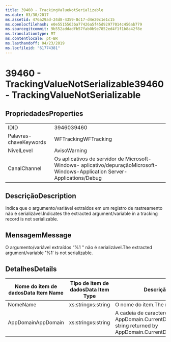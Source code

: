 ```yaml
---
title: 39460 - TrackingValueNotSerializable
ms.date: 03/30/2017
ms.assetid: 476a29ad-24d8-4359-8c17-d4e20c1e1c15
ms.openlocfilehash: e0e5515563ba77426a5f45d92977014c456ab779
ms.sourcegitcommit: 9b552addadfb57fab0b9e7852ed4f1f1b8a42f8e
ms.translationtype: MT
ms.contentlocale: pt-BR
ms.lasthandoff: 04/23/2019
ms.locfileid: "61774381"
---
```

# <a name="39460---trackingvaluenotserializable"></a><span data-ttu-id="516f3-102">39460 - TrackingValueNotSerializable</span><span class="sxs-lookup"><span data-stu-id="516f3-102">39460 - TrackingValueNotSerializable</span></span>
## <a name="properties"></a><span data-ttu-id="516f3-103">Propriedades</span><span class="sxs-lookup"><span data-stu-id="516f3-103">Properties</span></span>  
  
|||  
|-|-|  
|<span data-ttu-id="516f3-104">ID</span><span class="sxs-lookup"><span data-stu-id="516f3-104">ID</span></span>|<span data-ttu-id="516f3-105">39460</span><span class="sxs-lookup"><span data-stu-id="516f3-105">39460</span></span>|  
|<span data-ttu-id="516f3-106">Palavras-chave</span><span class="sxs-lookup"><span data-stu-id="516f3-106">Keywords</span></span>|<span data-ttu-id="516f3-107">WFTracking</span><span class="sxs-lookup"><span data-stu-id="516f3-107">WFTracking</span></span>|  
|<span data-ttu-id="516f3-108">Nível</span><span class="sxs-lookup"><span data-stu-id="516f3-108">Level</span></span>|<span data-ttu-id="516f3-109">Aviso</span><span class="sxs-lookup"><span data-stu-id="516f3-109">Warning</span></span>|  
|<span data-ttu-id="516f3-110">Canal</span><span class="sxs-lookup"><span data-stu-id="516f3-110">Channel</span></span>|<span data-ttu-id="516f3-111">Os aplicativos de servidor de Microsoft-Windows- aplicativo/depuração</span><span class="sxs-lookup"><span data-stu-id="516f3-111">Microsoft-Windows-Application Server-Applications/Debug</span></span>|  
  
## <a name="description"></a><span data-ttu-id="516f3-112">Descrição</span><span class="sxs-lookup"><span data-stu-id="516f3-112">Description</span></span>  
 <span data-ttu-id="516f3-113">Indica que o argumento/variável extraídos em um registro de rastreamento não é serializável.</span><span class="sxs-lookup"><span data-stu-id="516f3-113">Indicates the extracted argument/variable in a tracking record is not serializable.</span></span>  
  
## <a name="message"></a><span data-ttu-id="516f3-114">Mensagem</span><span class="sxs-lookup"><span data-stu-id="516f3-114">Message</span></span>  
 <span data-ttu-id="516f3-115">O argumento/variável extraídos “%1 " não é serializável.</span><span class="sxs-lookup"><span data-stu-id="516f3-115">The extracted argument/variable '%1' is not serializable.</span></span>  
  
## <a name="details"></a><span data-ttu-id="516f3-116">Detalhes</span><span class="sxs-lookup"><span data-stu-id="516f3-116">Details</span></span>  
  
|<span data-ttu-id="516f3-117">Nome do item de dados</span><span class="sxs-lookup"><span data-stu-id="516f3-117">Data Item Name</span></span>|<span data-ttu-id="516f3-118">Tipo de item de dados</span><span class="sxs-lookup"><span data-stu-id="516f3-118">Data Item Type</span></span>|<span data-ttu-id="516f3-119">Descrição</span><span class="sxs-lookup"><span data-stu-id="516f3-119">Description</span></span>|  
|--------------------|--------------------|-----------------|  
|<span data-ttu-id="516f3-120">Nome</span><span class="sxs-lookup"><span data-stu-id="516f3-120">Name</span></span>|<span data-ttu-id="516f3-121">xs:string</span><span class="sxs-lookup"><span data-stu-id="516f3-121">xs:string</span></span>|<span data-ttu-id="516f3-122">O nome do item.</span><span class="sxs-lookup"><span data-stu-id="516f3-122">The name of the item.</span></span>|  
|<span data-ttu-id="516f3-123">AppDomain</span><span class="sxs-lookup"><span data-stu-id="516f3-123">AppDomain</span></span>|<span data-ttu-id="516f3-124">xs:string</span><span class="sxs-lookup"><span data-stu-id="516f3-124">xs:string</span></span>|<span data-ttu-id="516f3-125">A cadeia de caracteres retornada por AppDomain.CurrentDomain.FriendlyName.</span><span class="sxs-lookup"><span data-stu-id="516f3-125">The string returned by AppDomain.CurrentDomain.FriendlyName.</span></span>|
